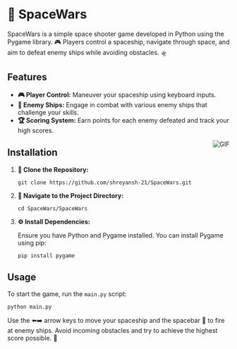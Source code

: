 <h1>🚀 <b>SpaceWars</b></h1>

<p>SpaceWars is a simple space shooter game developed in Python using the Pygame library. 🎮 Players control a spaceship, navigate through space, and aim to defeat enemy ships while avoiding obstacles. 🛸</p>

<h2>Features</h2>
<ul>
    <li><strong>🎮 Player Control:</strong> Maneuver your spaceship using keyboard inputs.</li>
    <li><strong>👾 Enemy Ships:</strong> Engage in combat with various enemy ships that challenge your skills.</li>
    <li><strong>🏆 Scoring System:</strong> Earn points for each enemy defeated and track your high scores.</li>
</ul>
<img align="right" src="https://media3.giphy.com/media/v1.Y2lkPTc5MGI3NjExN2t1Ymp5ZWowOG1mZmN2cGQ3dXF2bzBtMGhveTF1ejc5aW9vcW02YiZlcD12MV9pbnRlcm5hbF9naWZfYnlfaWQmY3Q9Zw/LIA6in2clDbhu/giphy.gif" 
     alt="GIF" />
<h2>Installation</h2>
<ol>
  <li><strong>📂 Clone the Repository:</strong></li>
    <pre><code>git clone https://github.com/shreyansh-21/SpaceWars.git</code></pre>

  <li><strong>📁 Navigate to the Project Directory:</strong></li>
    <pre><code>cd SpaceWars/SpaceWars</code></pre>

  <li><strong>⚙️ Install Dependencies:</strong></li>
    <p>Ensure you have Python and Pygame installed. You can install Pygame using pip:</p>
    <pre><code>pip install pygame</code></pre>
</ol>

<h2>Usage</h2>
<p>To start the game, run the <code>main.py</code> script:</p>
<pre><code>python main.py</code></pre>

<p>Use the ⬅️➡️ arrow keys to move your spaceship and the spacebar 🔫 to fire at enemy ships. Avoid incoming obstacles and try to achieve the highest score possible. 🚀</p>



